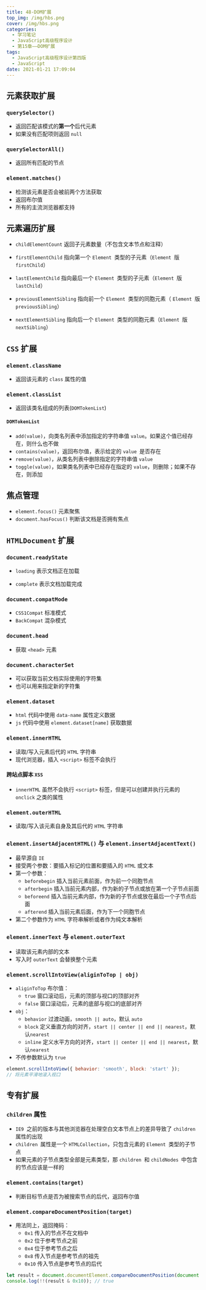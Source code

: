 ```yaml
---
title: 48-DOM扩展
top_img: /img/hbs.png
cover: /img/hbs.png
categories:
  - 学习笔记
  - JavaScript高级程序设计
  - 第15章——DOM扩展
tags:
  - JavaScript高级程序设计第四版
  - JavaScript
date: 2021-01-21 17:09:04
---
```


## 元素获取扩展

### `querySelector()`

- 返回匹配该模式的**第一个**后代元素
- 如果没有匹配项则返回 `null`

### `querySelectorAll()`

- 返回所有匹配的节点

### `element.matches()`

- 检测该元素是否会被前两个方法获取
- 返回布尔值
- 所有的主流浏览器都支持

## 元素遍历扩展

- `childElementCount` 返回子元素数量（不包含文本节点和注释）
- `firstElementChild` 指向第一个 `Element `类型的子元素（`Element `版 `firstChild`）

- `lastElementChild` 指向最后一个 `Element `类型的子元素（`Element `版 `lastChild`）
- `previousElementSibling` 指向前一个 `Element `类型的同胞元素（ `Element `版 `previousSibling`）
- `nextElementSibling` 指向后一个 `Element `类型的同胞元素（`Element `版 `nextSibling`）

## `CSS` 扩展

### `element.className`

- 返回该元素的 `class` 属性的值

### `element.classList`

- 返回该类名组成的列表(`DOMTokenList`)

#### `DOMTokenList`

- `add(value)`，向类名列表中添加指定的字符串值 `value`。如果这个值已经存在，则什么也不做
- `contains(value)`，返回布尔值，表示给定的 `value `是否存在
- `remove(value)`，从类名列表中删除指定的字符串值 `value`
- `toggle(value)`，如果类名列表中已经存在指定的 `value`，则删除；如果不存在，则添加

## 焦点管理

- `element.focus()` 元素聚焦
- `document.hasFocus()` 判断该文档是否拥有焦点

## `HTMLDocument` 扩展

### `document.readyState`

- `loading` 表示文档正在加载

- `complete` 表示文档加载完成

### `document.compatMode`

- `CSS1Compat` 标准模式
- `BackCompat` 混杂模式

### `document.head`

- 获取 `<head>` 元素

### `document.characterSet`

- 可以获取当前文档实际使用的字符集
- 也可以用来指定新的字符集

### `element.dataset`

- `html` 代码中使用 `data-name` 属性定义数据
- `js` 代码中使用 `element.dataset[name]` 获取数据

### `element.innerHTML`

- 读取/写入元素后代的 `HTML` 字符串
- 现代浏览器，插入 `<script>` 标签不会执行

#### 跨站点脚本 `XSS`

- `innerHTML` 虽然不会执行 `<script>` 标签，但是可以创建并执行元素的 `onclick` 之类的属性

### `element.outerHTML`

- 读取/写入该元素自身及其后代的 `HTML` 字符串

### `element.insertAdjacentHTML()` 与 `element.insertAdjacentText()`

- 最早源自 `IE`
- 接受两个参数：要插入标记的位置和要插入的 `HTML` 或文本
- 第一个参数：
  - `beforebegin` 插入当前元素前面，作为前一个同胞节点
  - `afterbegin` 插入当前元素内部，作为新的子节点或放在第一个子节点前面
  - `beforeend` 插入当前元素内部，作为新的子节点或放在最后一个子节点后面
  - `afterend` 插入当前元素后面，作为下一个同胞节点
- 第二个参数作为 `HTML` 字符串解析或者作为纯文本解析

### `element.innerText` 与 `element.outerText`

- 读取该元素内部的文本
- 写入时 `outerText` 会替换整个元素

### `element.scrollIntoView(aliginToTop | obj)`

- `aliginToTop` 布尔值：
  - `true` 窗口滚动后，元素的顶部与视口的顶部对齐
  - `false` 窗口滚动后，元素的底部与视口的底部对齐
- `obj`：
  - `behavior` 过渡动画，`smooth || auto`，默认 `auto`
  - `block` 定义垂直方向的对齐，`start || center || end || nearest`，默认`nearest`
  - `inline` 定义水平方向的对齐，`start || center || end || nearest`，默认`nearest`
- 不传参数默认为 `true`

```js
element.scrollIntoView({ behavior: 'smooth', block: 'start' });
// 将元素平滑地滚入视口
```

## 专有扩展

### `children` 属性

- `IE9 `之前的版本与其他浏览器在处理空白文本节点上的差异导致了 `children ` 属性的出现
- `children `属性是一个 `HTMLCollection`，只包含元素的 `Element `类型的子节点
- 如果元素的子节点类型全部是元素类型，那 `children `和 `childNodes `中包含的节点应该是一样的

### `element.contains(target)`

- 判断目标节点是否为被搜索节点的后代，返回布尔值

### `element.compareDocumentPosition(target)`

- 用法同上，返回掩码：
  - `0x1` 传入的节点不在文档中
  - `0x2` 位于参考节点之前
  - `0x4` 位于参考节点之后
  - `0x8` 传入节点是参考节点的祖先
  - `0x10` 传入节点是参考节点的后代

```js
let result = document.documentElement.compareDocumentPosition(document.body);
console.log(!!(result & 0x10)); // true
```

